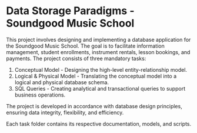 # Data Storage Paradigms - Soundgood Music School
This project involves designing and implementing a database application for the Soundgood Music School. The goal is to facilitate information management, student enrollments, instrument rentals, lesson bookings, and payments. The project consists of three mandatory tasks:

1. Conceptual Model - Designing the high-level entity-relationship model.
2. Logical & Physical Model - Translating the conceptual model into a logical and physical database schema.
3. SQL Queries - Creating analytical and transactional queries to support business operations.
   
The project is developed in accordance with database design principles, ensuring data integrity, flexibility, and efficiency.

Each task folder contains its respective documentation, models, and scripts.
